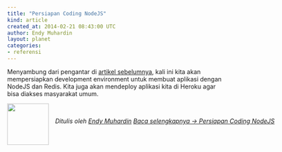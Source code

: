 ```yaml
---
title: "Persiapan Coding NodeJS"
kind: article
created_at: 2014-02-21 08:43:00 UTC
author: Endy Muhardin
layout: planet
categories:
- referensi
---
```

<p>Menyambung dari pengantar di <a href="http://software.endy.muhardin.com/life/ongoing-learning/">artikel sebelumnya</a>, kali ini kita akan mempersiapkan development environment untuk membuat aplikasi dengan NodeJS dan Redis. Kita juga akan mendeploy aplikasi kita di Heroku agar bisa diakses masyarakat umum.</p>


<div class="author">
  <img src="http://www.gravatar.com/avatar/31694bbf42349c6b6adfe893bb1e19d8.png" style="width: 96px; height: 96;">
  <span style="position: absolute; padding: 32px 15px;">
    <i>Ditulis oleh <a href="http://about.me/endy.muhardin">Endy Muhardin</a> 
    <a class="more-link" href="http://software.endy.muhardin.com/javascript/persiapan-coding-nodejs/">Baca selengkapnya &rarr; Persiapan Coding NodeJS</a></i>
  </span>
</div>
